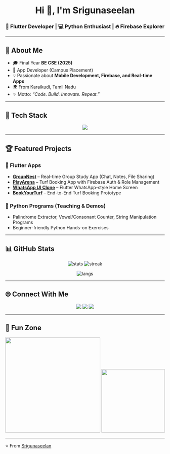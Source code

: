 <!-- Profile README for Srigunaseelan -->
<!-- Make sure your repo name = your GitHub username -->

<h1 align="center">Hi 👋, I'm Srigunaseelan</h1>
<h3 align="center">🚀 Flutter Developer | 💻 Python Enthusiast | 🔥 Firebase Explorer</h3>

---

## 🌈 About Me  
- 🎓 Final Year **BE CSE (2025)**  
- 💼 App Developer (Campus Placement)  
- 💡 Passionate about **Mobile Development, Firebase, and Real-time Apps**  
- 🌍 From Karaikudi, Tamil Nadu  
- ✨ Motto: *“Code. Build. Innovate. Repeat.”*  

---

## 🚀 Tech Stack  

<p align="center">
  <img src="https://skillicons.dev/icons?i=flutter,dart,python,firebase,sqlite,mysql,git,github,androidstudio,vscode" />
</p>

---

## 🏆 Featured Projects  

### 📱 Flutter Apps  
- **[GroupNest](https://github.com/your-repo-link)** – Real-time Group Study App (Chat, Notes, File Sharing)  
- **[PlayArena](https://github.com/your-repo-link)** – Turf Booking App with Firebase Auth & Role Management  
- **[WhatsApp UI Clone](https://github.com/your-repo-link)** – Flutter WhatsApp-style Home Screen  
- **[BookYourTurf](https://github.com/your-repo-link)** – End-to-End Turf Booking Prototype  

### 🐍 Python Programs (Teaching & Demos)  
- Palindrome Extractor, Vowel/Consonant Counter, String Manipulation Programs  
- Beginner-friendly Python Hands-on Exercises  

---

## 📊 GitHub Stats  

<p align="center">
  <img src="https://github-readme-stats.vercel.app/api?username=srigunaseelan&show_icons=true&theme=radical" alt="stats" />
  <img src="https://github-readme-streak-stats.herokuapp.com/?user=srigunaseelan&theme=radical" alt="streak" />
</p>

<p align="center">
  <img src="https://github-readme-stats.vercel.app/api/top-langs/?username=srigunaseelan&layout=compact&theme=radical" alt="langs" />
</p>

---

## 🌐 Connect With Me  

<p align="center">
  <a href="https://linkedin.com/in/yourprofile"><img src="https://img.shields.io/badge/LinkedIn-0A66C2?style=for-the-badge&logo=linkedin&logoColor=white"/></a>
  <a href="mailto:yourname@email.com"><img src="https://img.shields.io/badge/Gmail-D14836?style=for-the-badge&logo=gmail&logoColor=white"/></a>
  <a href="https://github.com/srigunaseelan"><img src="https://img.shields.io/badge/GitHub-181717?style=for-the-badge&logo=github&logoColor=white"/></a>
</p>

---

## 🎨 Fun Zone  

<p align="center">
  <img src="https://media.giphy.com/media/L1R1tvI9svkIWwpVYr/giphy.gif" width="300px" />
  <img src="https://media.giphy.com/media/QssGEmpkyEOhBCb7e1/giphy.gif" width="200px" />
</p>

---

⭐️ From [Srigunaseelan](https://github.com/srigunaseelan)
